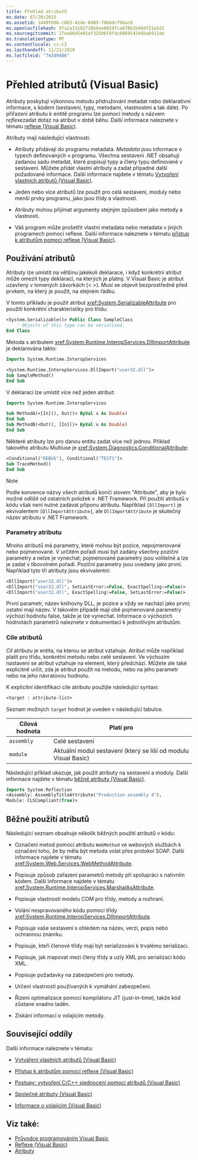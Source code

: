 ```yaml
---
title: Přehled atributů
ms.date: 07/20/2015
ms.assetid: 1449f69b-c063-41de-8d89-f0bbdcf96ac6
ms.openlocfilehash: 97a2a13102718b6ee8829fca678b2b49df21e5d1
ms.sourcegitcommit: 17ee6605e01ef32506f8fdc686954244ba6911de
ms.translationtype: MT
ms.contentlocale: cs-CZ
ms.lasthandoff: 11/22/2019
ms.locfileid: "74349486"
---
```

# <a name="attributes-overview-visual-basic"></a>Přehled atributů (Visual Basic)

Atributy poskytují výkonnou metodu přidružování metadat nebo deklarativní informace, s kódem (sestavení, typy, metodami, vlastnostmi a tak dále). Po přiřazení atributu k entitě programu lze pomocí metody s názvem *reflexe*zadat dotaz na atribut v době běhu. Další informace naleznete v tématu [reflexe (Visual Basic)](../../../../visual-basic/programming-guide/concepts/reflection.md).

Atributy mají následující vlastnosti:

- Atributy přidávají do programu metadata. *Metadata* jsou informace o typech definovaných v programu. Všechna sestavení .NET obsahují zadanou sadu metadat, které popisují typy a členy typu definované v sestavení. Můžete přidat vlastní atributy a zadat případné další požadované informace. Další informace najdete v tématu [Vytvoření vlastních atributů (Visual Basic)](../../../../visual-basic/programming-guide/concepts/attributes/creating-custom-attributes.md).

- Jeden nebo více atributů lze použít pro celá sestavení, moduly nebo menší prvky programu, jako jsou třídy a vlastnosti.

- Atributy mohou přijímat argumenty stejným způsobem jako metody a vlastnosti.

- Váš program může prošetřit vlastní metadata nebo metadata v jiných programech pomocí reflexe. Další informace naleznete v tématu [přístup k atributům pomocí reflexe (Visual Basic)](../../../../visual-basic/programming-guide/concepts/attributes/accessing-attributes-by-using-reflection.md).

## <a name="using-attributes"></a>Používání atributů

Atributy lze umístit na většinu jakékoli deklarace, i když konkrétní atribut může omezit typy deklarací, na kterých je platný. V Visual Basic je atribut uzavřený v lomených závorkách (\< >). Musí se objevit bezprostředně před prvkem, na který je použit, na stejném řádku.

V tomto příkladu je použit atribut <xref:System.SerializableAttribute> pro použití konkrétní charakteristiky pro třídu:

```vb
<System.Serializable()> Public Class SampleClass
    ' Objects of this type can be serialized.
End Class
```

 Metoda s atributem <xref:System.Runtime.InteropServices.DllImportAttribute> je deklarována takto:

```vb
Imports System.Runtime.InteropServices
```

```vb
<System.Runtime.InteropServices.DllImport("user32.dll")>
Sub SampleMethod()
End Sub
```

V deklaraci lze umístit více než jeden atribut:

```vb
Imports System.Runtime.InteropServices
```

```vb
Sub MethodA(<[In](), Out()> ByVal x As Double)
End Sub
Sub MethodB(<Out(), [In]()> ByVal x As Double)
End Sub
```

Některé atributy lze pro danou entitu zadat více než jednou. Příklad takového atributu Multiuse je <xref:System.Diagnostics.ConditionalAttribute>:

```vb
<Conditional("DEBUG"), Conditional("TEST1")>
Sub TraceMethod()
End Sub
```

> [!NOTE]
> Podle konvence názvy všech atributů končí slovem "Attribute", aby je bylo možné odlišit od ostatních položek v .NET Framework. Při použití atributů v kódu však není nutné zadávat příponu atributu. Například `[DllImport]` je ekvivalentem `[DllImportAttribute]`, ale `DllImportAttribute` je skutečný název atributu v .NET Framework.

### <a name="attribute-parameters"></a>Parametry atributu

Mnoho atributů má parametry, které mohou být pozice, nepojmenované nebo pojmenované. V určitém pořadí musí být zadány všechny poziční parametry a nelze je vynechat; pojmenované parametry jsou volitelné a lze je zadat v libovolném pořadí. Poziční parametry jsou uvedeny jako první. Například tyto tři atributy jsou ekvivalentní:

```vb
<DllImport("user32.dll")>
<DllImport("user32.dll", SetLastError:=False, ExactSpelling:=False)>
<DllImport("user32.dll", ExactSpelling:=False, SetLastError:=False)>
```

První parametr, název knihovny DLL, je pozice a vždy se nachází jako první; ostatní mají název. V takovém případě mají obě pojmenované parametry výchozí hodnotu false, takže je lze vynechat. Informace o výchozích hodnotách parametrů naleznete v dokumentaci k jednotlivým atributům.

### <a name="attribute-targets"></a>Cíle atributů

*Cíl* atributu je entita, na kterou se atribut vztahuje. Atribut může například platit pro třídu, konkrétní metodu nebo celé sestavení. Ve výchozím nastavení se atribut vztahuje na element, který předchází. Můžete ale také explicitně určit, zda je atribut použit na metodu, nebo na jeho parametr nebo na jeho návratovou hodnotu.

K explicitní identifikaci cíle atributu použijte následující syntaxi:

```vb
<target : attribute-list>
```

Seznam možných `target` hodnot je uveden v následující tabulce.

|Cílová hodnota|Platí pro|
|------------------|----------------|
|`assembly`|Celé sestavení|
|`module`|Aktuální modul sestavení (který se liší od modulu Visual Basic)|

 Následující příklad ukazuje, jak použít atributy na sestavení a moduly. Další informace najdete v tématu [běžné atributy (Visual Basic)](../../../../visual-basic/programming-guide/concepts/attributes/common-attributes.md).

```vb
Imports System.Reflection
<Assembly: AssemblyTitleAttribute("Production assembly 4"),
Module: CLSCompliant(True)>
```

## <a name="common-uses-for-attributes"></a>Běžné použití atributů

Následující seznam obsahuje několik běžných použití atributů v kódu:

- Označení metod pomocí atributu `WebMethod` ve webových službách k označení toho, že by měla být metoda volat přes protokol SOAP. Další informace najdete v tématu <xref:System.Web.Services.WebMethodAttribute>.

- Popisuje způsob zařazení parametrů metody při spolupráci s nativním kódem. Další informace najdete v tématu <xref:System.Runtime.InteropServices.MarshalAsAttribute>.

- Popisuje vlastnosti modelu COM pro třídy, metody a rozhraní.

- Volání nespravovaného kódu pomocí třídy <xref:System.Runtime.InteropServices.DllImportAttribute>.

- Popisuje vaše sestavení s ohledem na název, verzi, popis nebo ochrannou známku.

- Popisuje, kteří členové třídy mají být serializováni k trvalému serializaci.

- Popisuje, jak mapovat mezi členy třídy a uzly XML pro serializaci kódu XML.

- Popisuje požadavky na zabezpečení pro metody.

- Určení vlastností používaných k vymáhání zabezpečení.

- Řízení optimalizace pomocí kompilátoru JIT (just-in-time), takže kód zůstane snadno laděn.

- Získání informací o volajícím metody.

## <a name="related-sections"></a>Související oddíly

Další informace naleznete v tématu:

- [Vytváření vlastních atributů (Visual Basic)](../../../../visual-basic/programming-guide/concepts/attributes/creating-custom-attributes.md)

- [Přístup k atributům pomocí reflexe (Visual Basic)](../../../../visual-basic/programming-guide/concepts/attributes/accessing-attributes-by-using-reflection.md)

- [Postupy: vytvoření C/C++ sjednocení pomocí atributů (Visual Basic)](../../../../visual-basic/programming-guide/concepts/attributes/how-to-create-a-c-cpp-union-by-using-attributes.md)

- [Společné atributy (Visual Basic)](../../../../visual-basic/programming-guide/concepts/attributes/common-attributes.md)

- [Informace o volajícím (Visual Basic)](../../../../visual-basic/programming-guide/concepts/caller-information.md)

## <a name="see-also"></a>Viz také:

- [Průvodce programováním Visual Basic](../../../../visual-basic/programming-guide/index.md)
- [Reflexe (Visual Basic)](../../../../visual-basic/programming-guide/concepts/reflection.md)
- [Atributy](../../../../standard/attributes/index.md)
